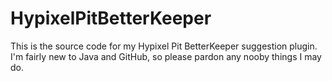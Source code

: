 # HypixelPitBetterKeeper
This is the source code for my Hypixel Pit BetterKeeper suggestion plugin.
I'm fairly new to Java and GitHub, so please pardon any nooby things I may do.
